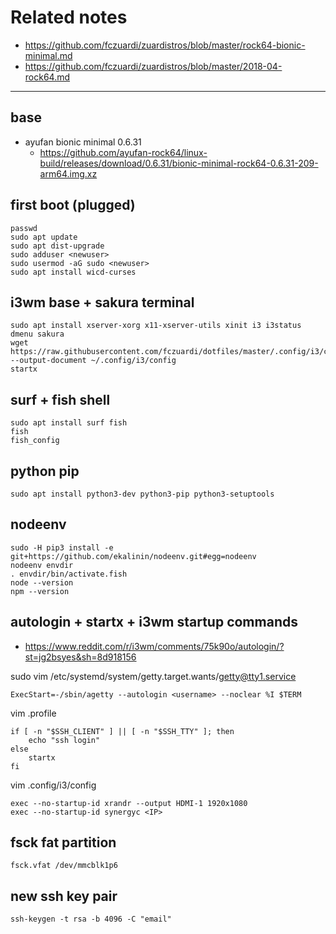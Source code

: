 # Related notes
- https://github.com/fczuardi/zuardistros/blob/master/rock64-bionic-minimal.md
- https://github.com/fczuardi/zuardistros/blob/master/2018-04-rock64.md

-----

## base
- ayufan bionic minimal 0.6.31
  - https://github.com/ayufan-rock64/linux-build/releases/download/0.6.31/bionic-minimal-rock64-0.6.31-209-arm64.img.xz
  
## first boot (plugged)
```
passwd
sudo apt update
sudo apt dist-upgrade
sudo adduser <newuser>
sudo usermod -aG sudo <newuser>
sudo apt install wicd-curses
```

## i3wm base + sakura terminal
```
sudo apt install xserver-xorg x11-xserver-utils xinit i3 i3status dmenu sakura
wget https://raw.githubusercontent.com/fczuardi/dotfiles/master/.config/i3/config --output-document ~/.config/i3/config
startx
```

## surf + fish shell
```
sudo apt install surf fish
fish
fish_config
```

## python pip
```
sudo apt install python3-dev python3-pip python3-setuptools
```

## nodeenv
```
sudo -H pip3 install -e git+https://github.com/ekalinin/nodeenv.git#egg=nodeenv
nodeenv envdir
. envdir/bin/activate.fish
node --version
npm --version
```

## autologin + startx + i3wm startup commands
- https://www.reddit.com/r/i3wm/comments/75k90o/autologin/?st=jg2bsyes&sh=8d918156

sudo vim /etc/systemd/system/getty.target.wants/getty@tty1.service
```
ExecStart=-/sbin/agetty --autologin <username> --noclear %I $TERM
```

vim .profile
```
if [ -n "$SSH_CLIENT" ] || [ -n "$SSH_TTY" ]; then
    echo "ssh login"
else
    startx
fi
```

vim .config/i3/config
```
exec --no-startup-id xrandr --output HDMI-1 1920x1080
exec --no-startup-id synergyc <IP>
```

## fsck fat partition
```
fsck.vfat /dev/mmcblk1p6
```

## new ssh key pair
```
ssh-keygen -t rsa -b 4096 -C "email"
```
